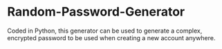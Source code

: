 # Random-Password-Generator
Coded in Python, this generator can be used to generate a complex, encrypted password to be used when creating a new account anywhere.
